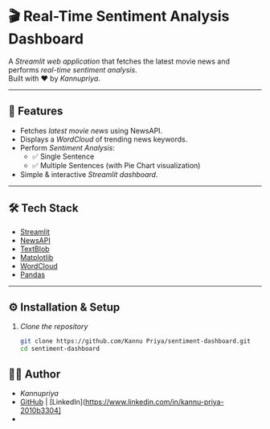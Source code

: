 # 🎬 Real-Time Sentiment Analysis Dashboard

A *Streamlit web application* that fetches the latest movie news and performs *real-time sentiment analysis*.  
Built with ❤ by *Kannupriya*.

---

## 🚀 Features
- Fetches *latest movie news* using NewsAPI.
- Displays a *WordCloud* of trending news keywords.
- Perform *Sentiment Analysis*:
  - ✅ Single Sentence
  - ✅ Multiple Sentences (with Pie Chart visualization)
- Simple & interactive *Streamlit dashboard*.

---

## 🛠 Tech Stack
- [Streamlit](https://streamlit.io/)
- [NewsAPI](https://newsapi.org/)
- [TextBlob](https://textblob.readthedocs.io/)
- [Matplotlib](https://matplotlib.org/)
- [WordCloud](https://pypi.org/project/wordcloud/)
- [Pandas](https://pandas.pydata.org/)

---

## ⚙ Installation & Setup

1. *Clone the repository*
   ```bash
   git clone https://github.com/Kannu Priya/sentiment-dashboard.git
   cd sentiment-dashboard
## 👩‍💻 Author
- *Kannupriya*  
- [GitHub](https://github.com/Kannupriya03) | [LinkedIn](https://www.linkedin.com/in/kannu-priya-2010b3304]
-


